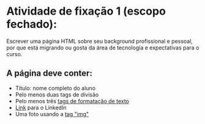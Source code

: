 # Atividade de fixação 1 (escopo fechado):

Escrever uma página HTML sobre seu background profissional e pessoal, por que está migrando ou gosta da área de tecnologia e expectativas para o curso.

## A página deve conter:

- Título: nome completo do aluno
- Pelo menos duas tags de divisão
- Pelo menos três [tags de formatação de texto](https://www.w3schools.com/html/html_formatting.asp)
- [Link](https://www.w3schools.com/tags/tag_a.asp) para o LinkedIn
- Uma foto usando a [tag "img"](https://www.w3schools.com/tags/tag_img.asp)
